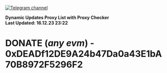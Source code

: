 [![Telegram channel](https://img.shields.io/endpoint?url=https://runkit.io/damiankrawczyk/telegram-badge/branches/master?url=https://t.me/n4z4v0d)](https://t.me/n4z4v0d) 

**Dynamic Updates Proxy List with Proxy Checker**  
**Last Updated: 16.12.23 23:22**

# DONATE (_any evm_) - 0xDEADf12DE9A24b47Da0a43E1bA70B8972F5296F2
